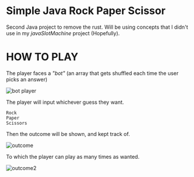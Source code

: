 # Simple Java Rock Paper Scissor
Second Java project to remove the rust. Will be using concepts that I didn't use in my *javaSlotMachine* project (Hopefully).

# **HOW TO PLAY**
The player faces a *"bot"* (an array that gets shuffled each time the user picks an answer)

![bot player](https://github.com/user-attachments/assets/98d84731-8852-4d3c-ba11-9baf2f30b0eb)

The player will input whichever guess they want.

```
Rock
Paper
Scissors
```

Then the outcome will be shown, and kept track of. 

![outcome](https://github.com/user-attachments/assets/6297ac06-9473-4085-ade5-8fe1f987e546)

To which the player can play as many times as wanted.

![outcome2](https://github.com/user-attachments/assets/a89ade12-84fe-42b5-b06f-796b4314f17d)